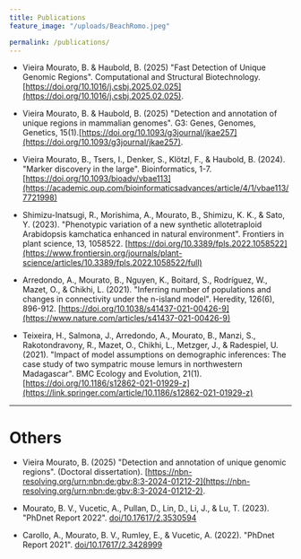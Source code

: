 ```yaml
---
title: Publications
feature_image: "/uploads/BeachRomo.jpeg"

permalink: /publications/
---
```


- Vieira Mourato, B. & Haubold, B. (2025) "Fast Detection of Unique Genomic Regions". Computational and Structural Biotechnology. [https://doi.org/10.1016/j.csbj.2025.02.025](https://doi.org/10.1016/j.csbj.2025.02.025).

- Vieira Mourato, B. & Haubold, B. (2025) "Detection and annotation of unique regions in mammalian genomes". G3: Genes, Genomes, Genetics, 15(1).[https://doi.org/10.1093/g3journal/jkae257](https://doi.org/10.1093/g3journal/jkae257).
  
- Vieira Mourato, B., Tsers, I., Denker, S., Klötzl, F., & Haubold, B. (2024). "Marker discovery in the large". Bioinformatics, 1-7. [https://doi.org/10.1093/bioadv/vbae113](https://academic.oup.com/bioinformaticsadvances/article/4/1/vbae113/7721998)

- Shimizu-Inatsugi, R., Morishima, A., Mourato, B., Shimizu, K. K., & Sato, Y. (2023). "Phenotypic variation of a new synthetic allotetraploid Arabidopsis kamchatica enhanced in natural environment". Frontiers in plant science, 13, 1058522. [https://doi.org/10.3389/fpls.2022.1058522](https://www.frontiersin.org/journals/plant-science/articles/10.3389/fpls.2022.1058522/full)

- Arredondo, A., Mourato, B., Nguyen, K., Boitard, S., Rodríguez, W., Mazet, O., & Chikhi, L. (2021). "Inferring number of populations and changes in connectivity under the n-island model". Heredity, 126(6), 896-912. [https://doi.org/10.1038/s41437-021-00426-9](https://www.nature.com/articles/s41437-021-00426-9)

- Teixeira, H., Salmona, J., Arredondo, A., Mourato, B., Manzi, S., Rakotondravony, R., Mazet, O., Chikhi, L., Metzger, J., & Radespiel, U. (2021). "Impact of model assumptions on demographic inferences: The case study of two sympatric mouse lemurs in northwestern Madagascar". BMC Ecology and Evolution, 21(1). [https://doi.org/10.1186/s12862-021-01929-z](https://link.springer.com/article/10.1186/s12862-021-01929-z)

----------

# Others

- Vieira Mourato, B. (2025) "Detection and annotation of unique genomic regions". (Doctoral dissertation). [https://nbn-resolving.org/urn:nbn:de:gbv:8:3-2024-01212-2](https://nbn-resolving.org/urn:nbn:de:gbv:8:3-2024-01212-2).

- Mourato, B. V., Vucetic, A., Pullan, D., Lin, D., Li, J., & Lu, T. (2023). "PhDnet Report 2022". [doi/10.17617/2.3530594](https://pure.mpg.de/rest/items/item_3530594/component/file_3530897/content)

- Carollo, A., Mourato, B. V., Rumley, E., & Vucetic, A. (2022). "PhDnet Report 2021". [doi/10.17617/2.3428999](https://pure.mpg.de/rest/items/item_3428999/component/file_3485006/content)
